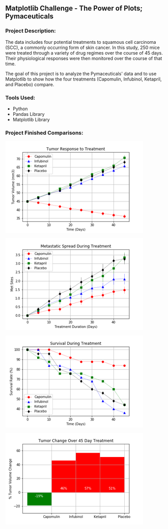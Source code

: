 ## Matplotlib Challenge - The Power of Plots; Pymaceuticals


### Project Description: 
The data includes four potential treatments to squamous cell carcinoma (SCC), a commonly occurring form of skin cancer. In this study, 250 mice were treated through a variety of drug regimes over the course of 45 days. Their physiological responses were then monitored over the course of that time. 

The goal of this project is to analyze the Pymaceuticals' data and to use Matplotlib to show how the four treatments (Capomulin, Infubinol, Ketapril, and Placebo) compare. 

### Tools Used: 
- Python
- Pandas Library
- Matplotlib Library 

### Project Finished Comparisons: 

![(image)](https://github.com/lmchvz/matplotlib-challenge/blob/master/pymaceuticals/01_Tumor_Response_to_Treatment.png)

![(image)](https://github.com/lmchvz/matplotlib-challenge/blob/master/pymaceuticals/02_Metastatic_Spread_During_Treatment.png)

![(image)](https://github.com/lmchvz/matplotlib-challenge/blob/master/pymaceuticals/03_Survival_During_Treatment.png)

![(image)](https://github.com/lmchvz/matplotlib-challenge/blob/master/pymaceuticals/04_Tumor_Change_Over_45Day_Treatment.png)


